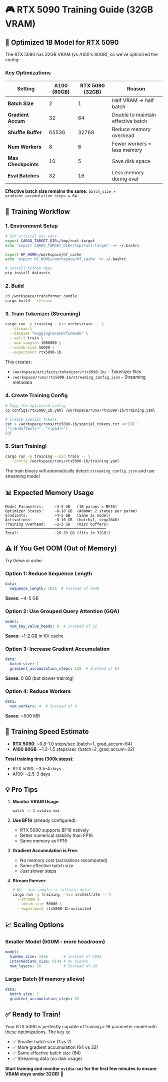 # 🎮 RTX 5090 Training Guide (32GB VRAM)

## 🔧 Optimized 1B Model for RTX 5090

The RTX 5090 has 32GB VRAM (vs A100's 80GB), so we've optimized the config:

### Key Optimizations

| Setting | A100 (80GB) | RTX 5090 (32GB) | Reason |
|---------|-------------|-----------------|--------|
| **Batch Size** | 2 | 1 | Half VRAM → half batch |
| **Gradient Accum** | 32 | 64 | Double to maintain effective batch |
| **Shuffle Buffer** | 65536 | 32768 | Reduce memory overhead |
| **Num Workers** | 8 | 6 | Fewer workers = less memory |
| **Max Checkpoints** | 10 | 5 | Save disk space |
| **Eval Batches** | 32 | 16 | Less memory during eval |

**Effective batch size remains the same:** `batch_size × gradient_accumulation_steps = 64`

## 🚀 Training Workflow

### 1. Environment Setup

```bash
# Set critical env vars
export CARGO_TARGET_DIR=/tmp/rust-target
echo 'export CARGO_TARGET_DIR=/tmp/rust-target' >> ~/.bashrc

export HF_HOME=/workspace/hf_cache
echo 'export HF_HOME=/workspace/hf_cache' >> ~/.bashrc

# Install Python deps
pip install datasets
```

### 2. Build

```bash
cd /workspace/transformer_candle
cargo build --release
```

### 3. Train Tokenizer (Streaming)

```bash
cargo run -p training --bin orchestrate -- \
  --stream \
  --dataset "HuggingFaceFW/fineweb" \
  --split train \
  --max-samples 1000000 \
  --vocab-size 50000 \
  --experiment rtx5090-1b
```

This creates:
- `/workspace/artifacts/tokenizer/rtx5090-1b/` - Tokenizer files
- `/workspace/runs/rtx5090-1b/streaming_config.json` - Streaming metadata

### 4. Create Training Config

```bash
# Copy the optimized config
cp configs/rtx5090_1b.yaml /workspace/runs/rtx5090-1b/training.yaml

# Create special tokens
cat > /workspace/runs/rtx5090-1b/special_tokens.txt <<'EOF'
["<|endoftext|>", "<|pad|>"]
EOF
```

### 5. Start Training!

```bash
cargo run -p training --bin train -- \
  --config /workspace/runs/rtx5090-1b/training.yaml
```

The train binary will automatically detect `streaming_config.json` and use streaming mode!

## 📊 Expected Memory Usage

```
Model Parameters:     ~4-5 GB   (1B params × BF16)
Optimizer States:     ~8-10 GB  (AdamW: 2 states per param)
Gradients:            ~4-5 GB   (Same as model)
Activations:          ~8-10 GB  (batch=1, seq=2048)
Training Overhead:    ~2-3 GB   (misc buffers)
─────────────────────────────────────────────
Total:                ~26-33 GB (fits in 32GB!)
```

## ⚠️ If You Get OOM (Out of Memory)

Try these in order:

### Option 1: Reduce Sequence Length
```yaml
data:
  sequence_length: 1024  # Instead of 2048
```
**Saves:** ~4-5 GB

### Option 2: Use Grouped Query Attention (GQA)
```yaml
model:
  num_key_value_heads: 8  # Instead of 32
```
**Saves:** ~1-2 GB in KV cache

### Option 3: Increase Gradient Accumulation
```yaml
data:
  batch_size: 1
  gradient_accumulation_steps: 128  # Instead of 64
```
**Saves:** 0 GB (but slower training)

### Option 4: Reduce Workers
```yaml
data:
  num_workers: 4  # Instead of 6
```
**Saves:** ~500 MB

## 🎯 Training Speed Estimate

- **RTX 5090**: ~0.8-1.0 steps/sec (batch=1, grad_accum=64)
- **A100 80GB**: ~1.2-1.5 steps/sec (batch=2, grad_accum=32)

**Total training time (300k steps):**
- RTX 5090: ~3.5-4 days
- A100: ~2.5-3 days

## 💡 Pro Tips

1. **Monitor VRAM Usage**:
   ```bash
   watch -n 1 nvidia-smi
   ```

2. **Use BF16** (already configured):
   - RTX 5090 supports BF16 natively
   - Better numerical stability than FP16
   - Same memory as FP16

3. **Gradient Accumulation is Free**:
   - No memory cost (activations recomputed)
   - Same effective batch size
   - Just slower steps

4. **Stream Forever**:
   ```bash
   # No --max-samples = infinite data!
   cargo run -p training --bin orchestrate -- \
     --stream \
     --vocab-size 50000 \
     --experiment rtx5090-1b-unlimited
   ```

## 📈 Scaling Options

### Smaller Model (500M - more headroom)
```yaml
model:
  hidden_size: 1536       # Instead of 2048
  intermediate_size: 6144 # 4x hidden
  num_layers: 16          # Instead of 20
```

### Larger Batch (if memory allows)
```yaml
data:
  batch_size: 2
  gradient_accumulation_steps: 32
```

## ✅ Ready to Train!

Your RTX 5090 is perfectly capable of training a 1B parameter model with these optimizations. The key is:
- ✅ Smaller batch size (1 vs 2)
- ✅ More gradient accumulation (64 vs 32)
- ✅ Same effective batch size (64)
- ✅ Streaming data (no disk usage)

**Start training and monitor `nvidia-smi` for the first few minutes to ensure VRAM stays under 32GB!** 🚀
